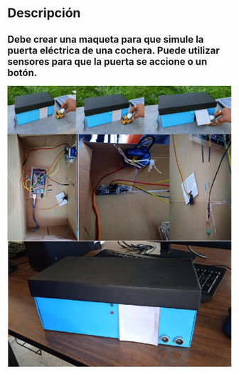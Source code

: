 # Descripción
## Debe crear una maqueta para que simule la puerta eléctrica de una cochera. Puede utilizar sensores para que la puerta se accione o un botón.

![Practicas 11A Servomotor](https://github.com/RETBOT/Practicas-Sistemas-programables/blob/master/Unidad%202/Practica_11A_MotorDC_Servomotor/Practica_11A_MotorDC_Servomotor.png)
